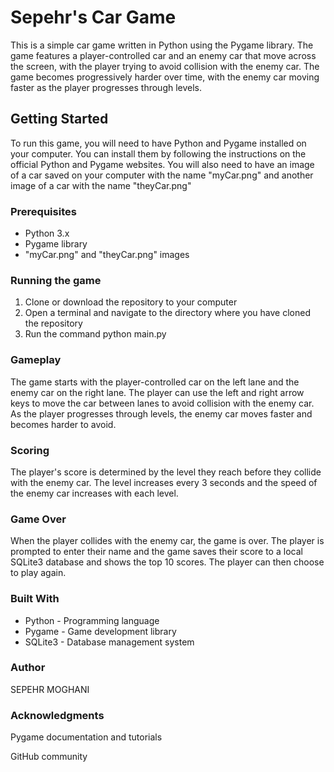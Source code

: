 # Sepehr's Car Game
This is a simple car game written in Python using the Pygame library. The game features a player-controlled car and an enemy car that move across the screen, with the player trying to avoid collision with the enemy car. The game becomes progressively harder over time, with the enemy car moving faster as the player progresses through levels.

## Getting Started
To run this game, you will need to have Python and Pygame installed on your computer. You can install them by following the instructions on the official Python and Pygame websites. You will also need to have an image of a car saved on your computer with the name "myCar.png" and another image of a car with the name "theyCar.png"

### Prerequisites
* Python 3.x
* Pygame library
* "myCar.png" and "theyCar.png" images
### Running the game
1. Clone or download the repository to your computer
2. Open a terminal and navigate to the directory where you have cloned the repository
3. Run the command python main.py
### Gameplay
The game starts with the player-controlled car on the left lane and the enemy car on the right lane. The player can use the left and right arrow keys to move the car between lanes to avoid collision with the enemy car. As the player progresses through levels, the enemy car moves faster and becomes harder to avoid.

### Scoring
The player's score is determined by the level they reach before they collide with the enemy car. The level increases every 3 seconds and the speed of the enemy car increases with each level.

### Game Over
When the player collides with the enemy car, the game is over. The player is prompted to enter their name and the game saves their score to a local SQLite3 database and shows the top 10 scores. The player can then choose to play again.

### Built With
* Python - Programming language
* Pygame - Game development library
* SQLite3 - Database management system

### Author
SEPEHR MOGHANI

### Acknowledgments
Pygame documentation and tutorials

GitHub community
